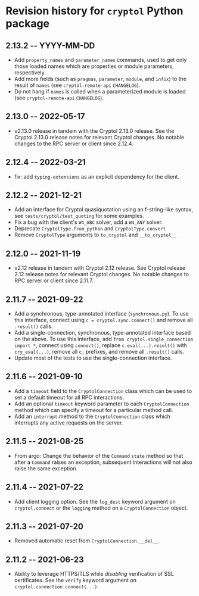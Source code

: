# Revision history for `cryptol` Python package

## 2.13.2 -- YYYY-MM-DD

* Add `property_names` and `parameter_names` commands, used to get only those
  loaded names which are properties or module parameters, respectively.
* Add more fields (such as `pragmas`, `parameter`, `module`, and `infix`) to
  the result of `names` (see `cryptol-remote-api` `CHANGELOG`).
* Do not hang if `names` is called when a parameterized module is loaded
  (see `cryptol-remote-api` `CHANGELOG`).

## 2.13.0 -- 2022-05-17

* v2.13.0 release in tandem with the Cryptol 2.13.0 release. See the Cryptol
  2.13.0 release notes for relevant Cryptol changes. No notable changes to the
  RPC server or client since 2.12.4.

## 2.12.4 -- 2022-03-21

* fix: add `typing-extensions` as an explicit dependency for the client.

## 2.12.2 -- 2021-12-21

* Add an interface for Cryptol quasiquotation using an f-string-like syntax,
  see `tests/cryptol/test_quoting` for some examples.
* Fix a bug with the client's `W4_ABC` solver, add a `W4_ANY` solver.
* Deprecate `CryptolType.from_python` and `CryptolType.convert`
* Remove `CryptolType` arguments to `to_cryptol` and `__to_cryptol__`

## 2.12.0 -- 2021-11-19

* v2.12 release in tandem with Cryptol 2.12 release. See Cryptol release 2.12
  release notes for relevant Cryptol changes. No notable changes to RPC server
  or client since 2.11.7.

## 2.11.7 -- 2021-09-22

* Add a synchronous, type-annotated interface (`synchronous.py`). To use this
  interface, connect using `c = cryptol.sync.connect()` and remove all
  `.result()` calls.
* Add a single-connection, synchronous, type-annotated interface based on the
  above. To use this interface, add `from cryptol.single_connection import *`,
  connect using `connect()`, replace `c.eval(...).result()` with
  `cry_eval(...)`, remove all `c.` prefixes, and remove all `.result()` calls.
* Update most of the tests to use the single-connection interface.

## 2.11.6 -- 2021-09-10

* Add a `timeout` field to the `CryptolConnection` class which can be used
  to set a default timeout for all RPC interactions.
* Add an optional `timeout` keyword parameter to each `CryptolConnection` method
  which can specify a timeout for a particular method call.
* Add an `interrupt` method to the `CryptolConnection` class which interrupts
  any active requests on the server.

## 2.11.5 -- 2021-08-25

* From argo: Change the behavior of the `Command` `state` method so that after
  a `Command` raises an exception, subsequent interactions will not also raise
  the same exception.

## 2.11.4 -- 2021-07-22

* Add client logging option. See the `log_dest` keyword argument on
  `cryptol.connect` or the `logging` method on a `CryptolConnection` object.

## 2.11.3 -- 2021-07-20

* Removed automatic reset from `CryptolConnection.__del__`.


## 2.11.2 -- 2021-06-23

* Ability to leverage HTTPS/TLS while _disabling_ verification of SSL certificates.
  See the `verify` keyword argument on `cryptol.connection.connect(...)`.
